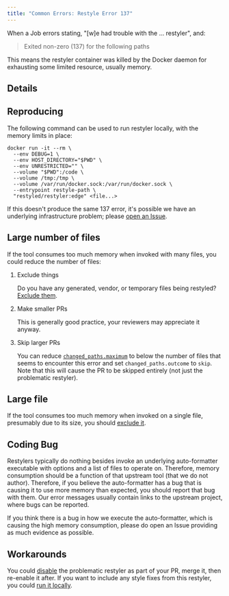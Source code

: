 ```yaml
---
title: "Common Errors: Restyle Error 137"
---
```


When a Job errors stating, "[w]e had trouble with the ... restyler", and:

> Exited non-zero (137) for the following paths

This means the restyler container was killed by the Docker daemon for exhausting some limited resource, usually memory.

## Details

## Reproducing

The following command can be used to run restyler locally, with the memory limits in place:

```console
docker run -it --rm \
  --env DEBUG=1 \
  --env HOST_DIRECTORY="$PWD" \
  --env UNRESTRICTED="" \
  --volume "$PWD":/code \
  --volume /tmp:/tmp \
  --volume /var/run/docker.sock:/var/run/docker.sock \
  --entrypoint restyle-path \
  "restyled/restyler:edge" <file...>
```

If this doesn't produce the same 137 error, it's possible we have an underlying infrastructure problem; please [open an Issue](https://github.com/restyled-io/restyler/issues/new).

## Large number of files

If the tool consumes too much memory when invoked with many files, you could reduce the number of files:

1. Exclude things

   Do you have any generated, vendor, or temporary files being restyled? [Exclude them](https://github.com/restyled-io/restyled.io/wiki/Excluding).

2. Make smaller PRs

   This is generally good practice, your reviewers may appreciate it anyway.

3. Skip larger PRs

   You can reduce [`changed_paths.maximum`](https://github.com/restyled-io/restyled.io/wiki/Configuring-Restyled#changed-paths) to below the number of files that seems to encounter this error and set `changed_paths.outcome` to `skip`. Note that this will cause the PR to be skipped entirely (not just the problematic restyler).

## Large file

If the tool consumes too much memory when invoked on a single file, presumably due to its size, you should [exclude it](https://github.com/restyled-io/restyled.io/wiki/Excluding).

## Coding Bug

Restylers typically do nothing besides invoke an underlying auto-formatter executable with options and a list of files to operate on. Therefore, memory consumption should be a function of that upstream tool (that we do not author). Therefore, if you believe the auto-formatter has a bug that is causing it to use more memory than expected, you should report that bug with them. Our error messages usually contain links to the upstream project, where bugs can be reported.

If you think there is a bug in how we execute the auto-formatter, which is causing the high memory consumption, please do open an Issue providing as much evidence as possible.

## Workarounds

You could [disable](https://github.com/restyled-io/restyled.io/wiki/Configuring-Restyled#enabled) the problematic restyler as part of your PR, merge it, then re-enable it after. If you want to include any style fixes from this restyler, you could [run it locally](https://github.com/restyled-io/restyled.io/wiki/Running-Restyled-Locally).
